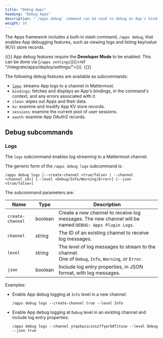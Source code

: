 ```yaml
---
title: "Debug Apps"
heading: "Debug Apps"
description: "`/apps debug` command can be used to debug an App's bindings, KV store records, view the logs, etc."
weight: 50
---
```

The Apps framework includes a built-in slash command, `/apps debug`, that enables App debugging features, such as viewing logs and listing key/value (K/V) store records.

{{<note>}}
App debug features require the **Developer Mode** to be enabled. This can be done via [`/apps settings`]({{<ref "/integrate/apps/deploy/settings/">}}).
{{</note>}}

The following debug features are available as subcommands:

- [`logs`](#logs): streams App logs to a channel in Mattermost.
- `bindings`: fetches and displays an App's bindings, in the command's context, and any errors associated with it.
- `clean`: wipes out Apps and their data.
- `kv`: examine and modify App KV store records.
- `sessions`: examine the current pool of user sessions.
- `oauth`: examine App OAuth2 records.

## Debug subcommands

### Logs

The `logs` subcommand enables log streaming to a Mattermost channel.

The generic form of the `/apps debug logs` subcommand is:

```
/apps debug logs [--create-channel <true/false> | --channel <channel_id>] [--level <Debug/Info/Warning/Error>] [--json <true/false>]
```

The subcommand parameters are:

| Name             | Type    | Description                                                                                            |
|------------------|---------|--------------------------------------------------------------------------------------------------------|
| `create-channel` | boolean | Create a new channel to receive log messages. The new channel will be named `DEBUG: Apps Plugin Logs`. |
| `channel`        | string  | The ID of an existing channel to receive log messages.                                                 |
| `level`          | string  | The level of log messages to stream to the channel.<br/>One of `Debug`, `Info`, `Warning`, or `Error`. |
| `json`           | boolean | Include log entry properties, in JSON format, with log messages.                                       |


Examples:

- Enable App debug logging at `Info` level in a new channel:

  ```
  /apps debug logs --create-channel true --level Info
  ```

- Enable App debug logging at `Debug` level in an existing channel and include log entry properties:

  ```
  /apps debug logs --channel ytqokpzzcinszf7ywrbdfitusw --level Debug --json true 
  ```
